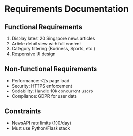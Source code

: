 # Requirements Documentation

## Functional Requirements
1. Display latest 20 Singapore news articles
2. Article detail view with full content
3. Category filtering (Business, Sports, etc.)
4. Responsive UI design

## Non-functional Requirements
- Performance: <2s page load
- Security: HTTPS enforcement
- Scalability: Handle 10k concurrent users
- Compliance: GDPR for user data

## Constraints
- NewsAPI rate limits (100/day)
- Must use Python/Flask stack
